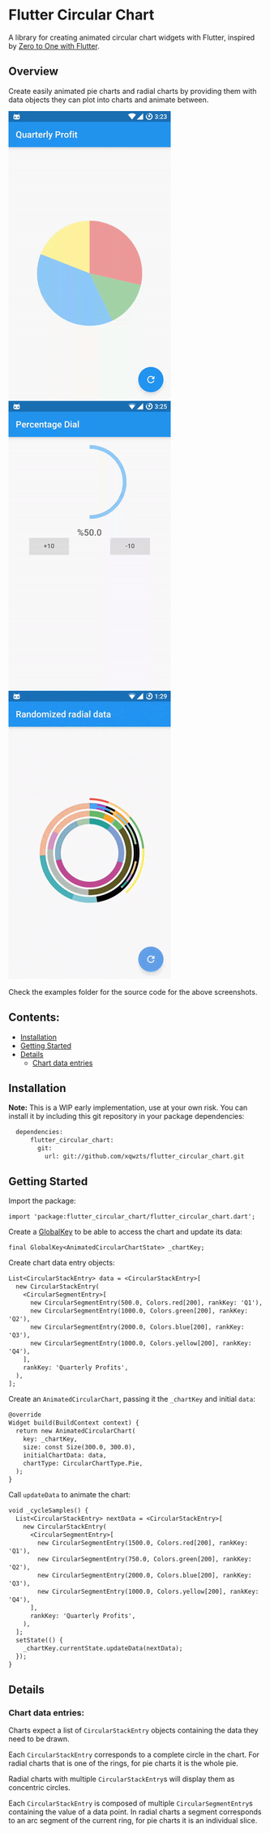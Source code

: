 # Flutter Circular Chart

A library for creating animated circular chart widgets with Flutter, inspired by [Zero to One with Flutter](https://medium.com/dartlang/zero-to-one-with-flutter-43b13fd7b354).

## Overview

Create easily animated pie charts and radial charts by providing them with data objects they can plot into charts and animate between.

![animated pie chart](screenshots/animated_pie_chart_example.gif)
![animated radial chart](screenshots/animated_radial_chart_example.gif)
![animated_random_radial_chart](screenshots/animated_random_radial_chart_example.gif)

Check the examples folder for the source code for the above screenshots.

## Contents:
- [Installation](#installation)
- [Getting Started](#getting-started)
- [Details](#details)
  - [Chart data entries](#chart-data-entries)


## Installation

__Note:__ This is a WIP early implementation, use at your own risk. You can install it by including this git repository in your package dependencies:

```
  dependencies:
      flutter_circular_chart:
        git:
          url: git://github.com/xqwzts/flutter_circular_chart.git
```

## Getting Started

Import the package:

```
import 'package:flutter_circular_chart/flutter_circular_chart.dart';
```

Create a [GlobalKey](https://docs.flutter.io/flutter/widgets/GlobalKey-class.html) to be able to access the chart and update its data:

```
final GlobalKey<AnimatedCircularChartState> _chartKey;
```

Create chart data entry objects:

```
List<CircularStackEntry> data = <CircularStackEntry>[
  new CircularStackEntry(
    <CircularSegmentEntry>[
      new CircularSegmentEntry(500.0, Colors.red[200], rankKey: 'Q1'),
      new CircularSegmentEntry(1000.0, Colors.green[200], rankKey: 'Q2'),
      new CircularSegmentEntry(2000.0, Colors.blue[200], rankKey: 'Q3'),
      new CircularSegmentEntry(1000.0, Colors.yellow[200], rankKey: 'Q4'),
    ],
    rankKey: 'Quarterly Profits',
  ),
];
```

Create an `AnimatedCircularChart`, passing it the `_chartKey` and initial `data`:

```
@override
Widget build(BuildContext context) {
  return new AnimatedCircularChart(
    key: _chartKey,
    size: const Size(300.0, 300.0),
    initialChartData: data,
    chartType: CircularChartType.Pie,
  );
}
```

Call `updateData` to animate the chart:

```
void _cycleSamples() {
  List<CircularStackEntry> nextData = <CircularStackEntry>[
    new CircularStackEntry(
      <CircularSegmentEntry>[
        new CircularSegmentEntry(1500.0, Colors.red[200], rankKey: 'Q1'),
        new CircularSegmentEntry(750.0, Colors.green[200], rankKey: 'Q2'),
        new CircularSegmentEntry(2000.0, Colors.blue[200], rankKey: 'Q3'),
        new CircularSegmentEntry(1000.0, Colors.yellow[200], rankKey: 'Q4'),
      ],
      rankKey: 'Quarterly Profits',
    ),
  ];
  setState(() {
    _chartKey.currentState.updateData(nextData);
  });
}
```

## Details

### Chart data entries:

Charts expect a list of `CircularStackEntry` objects containing the data they need to be drawn.

Each `CircularStackEntry` corresponds to a complete circle in the chart. For radial charts that is one of the rings, for pie charts it is the whole pie.

Radial charts with multiple `CircularStackEntry`s will display them as concentric circles.

Each `CircularStackEntry` is composed of multiple `CircularSegmentEntry`s containing the value of a data point. In radial charts a segment corresponds to an arc segment of the current ring, for pie charts it is an individual slice.



